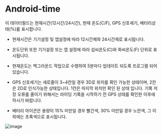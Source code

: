 # Android-time

이 데이터필드는 현재시간(12시간/24시간), 현재 온도(C/F), GPS 신호세기, 배터리상태(%)를 표시합니다. 

- 현재시간은 기기설정 및 앱설정에 따라 12시간제와 24시간제로 표시됩니다.
- 온도단위 또한 기기설정 또는 앱 설정에 따라 섭씨온도(C)와 화씨온도(F) 단위로 표시됩니다.

- 현재온도는 백그라운드 작업으로 수행하여 5분마다 업데이트 되도록 프로그램 되어 있습니다.
- GPS 신호세기는 세로줄이 3~4칸일 경우 3D로 위치를 확인 가능한 상태이며, 2칸은 2D로 인식가능한 상태입니다. 
1칸은 마지막 위치만 확인 된 상태 입니다.
기록 저장 오류를 줄이기 위해서는 라이딩 기록을 시작하기 전 GPS 상태를 확인한 이후에 하시기 바랍니다.
- 배터리 아이콘은 용량이 15% 미만일 경우 빨간색, 30% 미만일 경우 노란색, 그 이외에는 초록색으로 표시됩니다.

![image](https://user-images.githubusercontent.com/116134685/210191922-198f8aa5-1824-4ad6-bf39-c2437959e48d.png)
